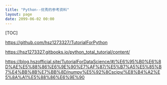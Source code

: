 ```yaml
---
title: "Python--优秀的参考资料"
layout: page
date: 2099-06-02 00:00
---
```

[TOC]


https://github.com/hsz1273327/TutorialForPython

https://hsz1273327.gitbooks.io/python_total_tutorial/content/


https://blog.hszofficial.site/TutorialForDataScience/#/%E6%95%B0%E6%8D%AE%E5%88%86%E6%9E%90%E7%AF%87/%E5%B7%A5%E5%85%B7%E4%BB%8B%E7%BB%8D/numpy%E5%92%8Cscipy/%E8%B4%A2%E5%8A%A1%E5%88%86%E6%9E%90